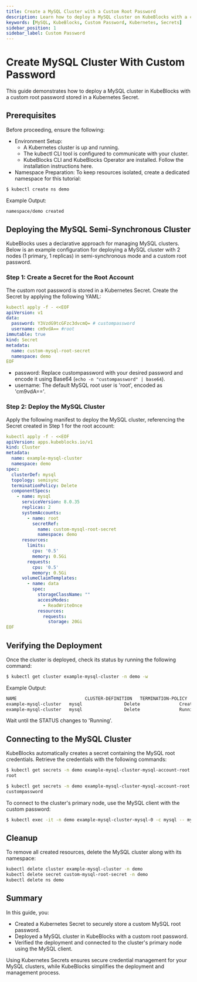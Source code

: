 ```yaml
---
title: Create a MySQL Cluster with a Custom Root Password
description: Learn how to deploy a MySQL cluster on KubeBlocks with a custom root password securely configured using Kubernetes Secrets.
keywords: [MySQL, KubeBlocks, Custom Password, Kubernetes, Secrets]
sidebar_position: 1
sidebar_label: Custom Password
---
```


# Create MySQL Cluster With Custom Password

This guide demonstrates how to deploy a MySQL cluster in KubeBlocks with a custom root password stored in a Kubernetes Secret.

## Prerequisites

Before proceeding, ensure the following:
- Environment Setup:
    - A Kubernetes cluster is up and running.
    - The kubectl CLI tool is configured to communicate with your cluster.
    - KubeBlocks CLI and KubeBlocks Operator are installed. Follow the installation instructions here.
- Namespace Preparation: To keep resources isolated, create a dedicated namespace for this tutorial:

```bash
$ kubectl create ns demo
```
Example Output:
```bash
namespace/demo created
```

## Deploying the MySQL Semi-Synchronous Cluster

KubeBlocks uses a declarative approach for managing MySQL clusters. Below is an example configuration for deploying a MySQL cluster with 2 nodes (1 primary, 1 replicas) in semi-synchronous mode and a custom root password.

### Step 1: Create a Secret for the Root Account

The custom root password is stored in a Kubernetes Secret. Create the Secret by applying the following YAML:

```yaml
kubectl apply -f - <<EOF
apiVersion: v1
data:
  password: Y3VzdG9tcGFzc3dvcmQ= # custompassword
  username: cm9vdA== #root
immutable: true
kind: Secret
metadata:
  name: custom-mysql-root-secret
  namespace: demo
EOF
```
- password: Replace custompassword with your desired password and encode it using Base64 (`echo -n "custompassword" | base64`).
- username: The default MySQL root user is 'root', encoded as 'cm9vdA=='.


### Step 2: Deploy the MySQL Cluster

Apply the following manifest to deploy the MySQL cluster, referencing the Secret created in Step 1 for the root account:
```yaml
kubectl apply -f - <<EOF
apiVersion: apps.kubeblocks.io/v1
kind: Cluster
metadata:
  name: example-mysql-cluster
  namespace: demo
spec:
  clusterDef: mysql
  topology: semisync
  terminationPolicy: Delete
  componentSpecs:
    - name: mysql
      serviceVersion: 8.0.35
      replicas: 2
      systemAccounts:
        - name: root
          secretRef: 
            name: custom-mysql-root-secret
            namespace: demo
      resources:
        limits:
          cpu: '0.5'
          memory: 0.5Gi
        requests:
          cpu: '0.5'
          memory: 0.5Gi
      volumeClaimTemplates:
        - name: data
          spec:
            storageClassName: ""
            accessModes:
              - ReadWriteOnce
            resources:
              requests:
                storage: 20Gi
EOF
```

## Verifying the Deployment

Once the cluster is deployed, check its status by running the following command:

```bash
$ kubectl get cluster example-mysql-cluster -n demo -w
```
Example Output:
```bash
NAME                          CLUSTER-DEFINITION   TERMINATION-POLICY   STATUS     AGE
example-mysql-cluster   mysql                Delete               Creating   19s
example-mysql-cluster   mysql                Delete               Running    1m
```
Wait until the STATUS changes to 'Running'.

## Connecting to the MySQL Cluster
KubeBlocks automatically creates a secret containing the MySQL root credentials. Retrieve the credentials with the following commands:

```bash
$ kubectl get secrets -n demo example-mysql-cluster-mysql-account-root -o jsonpath='{.data.username}' | base64 -d
root

$ kubectl get secrets -n demo example-mysql-cluster-mysql-account-root -o jsonpath='{.data.password}' | base64 -d
custompassword
```

To connect to the cluster's primary node, use the MySQL client with the custom password:
```bash
$ kubectl exec -it -n demo example-mysql-cluster-mysql-0 -c mysql -- mysql -h example-mysql-cluster-mysql.demo.svc.cluster.local -uroot -pcustompassword
```

## Cleanup
To remove all created resources, delete the MySQL cluster along with its namespace:

```bash
kubectl delete cluster example-mysql-cluster -n demo
kubectl delete secret custom-mysql-root-secret -n demo
kubectl delete ns demo
```

## Summary
In this guide, you:
- Created a Kubernetes Secret to securely store a custom MySQL root password.
- Deployed a MySQL cluster in KubeBlocks with a custom root password.
- Verified the deployment and connected to the cluster's primary node using the MySQL client.

Using Kubernetes Secrets ensures secure credential management for your MySQL clusters, while KubeBlocks simplifies the deployment and management process.